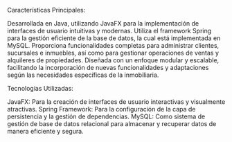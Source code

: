 Características Principales:

Desarrollada en Java, utilizando JavaFX para la implementación de interfaces de usuario intuitivas y modernas.
Utiliza el framework Spring para la gestión eficiente de la base de datos, la cual está implementada en MySQL.
Proporciona funcionalidades completas para administrar clientes, sucursales e inmuebles, así como para gestionar operaciones de ventas y alquileres de propiedades.
Diseñada con un enfoque modular y escalable, facilitando la incorporación de nuevas funcionalidades y adaptaciones según las necesidades específicas de la inmobiliaria.

Tecnologías Utilizadas:

JavaFX: Para la creación de interfaces de usuario interactivas y visualmente atractivas.
Spring Framework: Para la configuración de la capa de persistencia y la gestión de dependencias.
MySQL: Como sistema de gestión de base de datos relacional para almacenar y recuperar datos de manera eficiente y segura.
